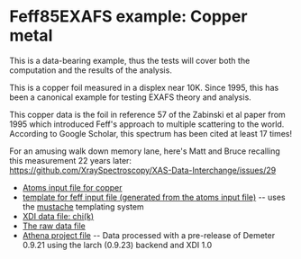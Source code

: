 # Feff85EXAFS example: Copper metal

This is a data-bearing example, thus the tests will cover both the
computation and the results of the analysis.

This is a copper foil measured in a displex near 10K.  Since 1995,
this has been a canonical example for testing EXAFS theory and analysis.

This copper data is the foil in reference 57 of the Zabinski et al
paper from 1995 which introduced Feff's approach to multiple
scattering to the world.  According to Google Scholar, this spectrum
has been cited at least 17 times!

For an amusing walk down memory lane, here's Matt and Bruce recalling
this measurement 22 years later:
https://github.com/XraySpectroscopy/XAS-Data-Interchange/issues/29


* [Atoms input file for copper](cu_atoms.inp)
* [template for feff input file (generated from the atoms input file)](cu.mustache) -- uses the [mustache](http://mustache.github.io/) templating system
* [XDI data file: chi(k)](cu.012.chik)
* [The raw data file](cu.012)
* [Athena project file](cu.prj) -- Data processed with a pre-release of Demeter 0.9.21 using the larch (0.9.23) backend and XDI 1.0

